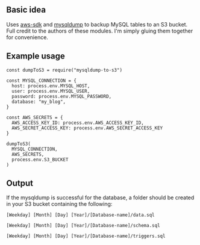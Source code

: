 ## Basic idea

Uses [aws-sdk](https://www.npmjs.com/package/aws-sdk) and [mysqldump](https://www.npmjs.com/package/mysqldump) to backup MySQL tables to an S3 bucket. Full credit to the authors of these modules. I'm simply gluing them together for convenience.

## Example usage

```
const dumpToS3 = require("mysqldump-to-s3")

const MYSQL_CONNECTION = {
  host: process.env.MYSQL_HOST,
  user: process.env.MYSQL_USER,
  password: process.env.MYSQL_PASSWORD,
  database: "my_blog",
}

const AWS_SECRETS = {
  AWS_ACCESS_KEY_ID: process.env.AWS_ACCESS_KEY_ID,
  AWS_SECRET_ACCESS_KEY: process.env.AWS_SECRET_ACCESS_KEY
}

dumpToS3(
  MYSQL_CONNECTION, 
  AWS_SECRETS, 
  process.env.S3_BUCKET
)
```

## Output

If the mysqldump is successful for the database, a folder should be created in your S3 bucket containing the following:

```
[Weekday] [Month] [Day] [Year]/[Database-name]/data.sql
```
```
[Weekday] [Month] [Day] [Year]/[Database-name]/schema.sql
```
```
[Weekday] [Month] [Day] [Year]/[Database-name]/triggers.sql
```
